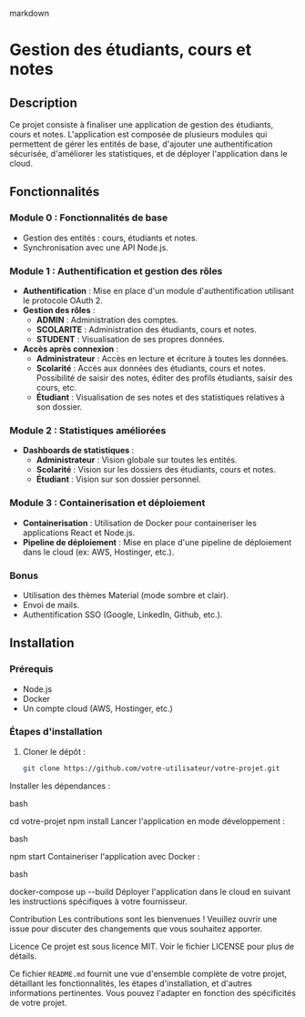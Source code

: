 markdown

# Gestion des étudiants, cours et notes

## Description
Ce projet consiste à finaliser une application de gestion des étudiants, cours et notes. L'application est composée de plusieurs modules qui permettent de gérer les entités de base, d'ajouter une authentification sécurisée, d'améliorer les statistiques, et de déployer l'application dans le cloud.

## Fonctionnalités

### Module 0 : Fonctionnalités de base
- Gestion des entités : cours, étudiants et notes.
- Synchronisation avec une API Node.js.

### Module 1 : Authentification et gestion des rôles
- **Authentification** : Mise en place d'un module d'authentification utilisant le protocole OAuth 2.
- **Gestion des rôles** :
    - **ADMIN** : Administration des comptes.
    - **SCOLARITE** : Administration des étudiants, cours et notes.
    - **STUDENT** : Visualisation de ses propres données.
- **Accès après connexion** :
    - **Administrateur** : Accès en lecture et écriture à toutes les données.
    - **Scolarité** : Accès aux données des étudiants, cours et notes. Possibilité de saisir des notes, éditer des profils étudiants, saisir des cours, etc.
    - **Étudiant** : Visualisation de ses notes et des statistiques relatives à son dossier.

### Module 2 : Statistiques améliorées
- **Dashboards de statistiques** :
    - **Administrateur** : Vision globale sur toutes les entités.
    - **Scolarité** : Vision sur les dossiers des étudiants, cours et notes.
    - **Étudiant** : Vision sur son dossier personnel.

### Module 3 : Containerisation et déploiement
- **Containerisation** : Utilisation de Docker pour containeriser les applications React et Node.js.
- **Pipeline de déploiement** : Mise en place d'une pipeline de déploiement dans le cloud (ex: AWS, Hostinger, etc.).

### Bonus
- Utilisation des thèmes Material (mode sombre et clair).
- Envoi de mails.
- Authentification SSO (Google, LinkedIn, Github, etc.).

## Installation

### Prérequis
- Node.js
- Docker
- Un compte cloud (AWS, Hostinger, etc.)

### Étapes d'installation
1. Cloner le dépôt :
   ```bash
   git clone https://github.com/votre-utilisateur/votre-projet.git
Installer les dépendances :

bash

cd votre-projet
npm install
Lancer l'application en mode développement :

bash

npm start
Containeriser l'application avec Docker :

bash

docker-compose up --build
Déployer l'application dans le cloud en suivant les instructions spécifiques à votre fournisseur.

Contribution
Les contributions sont les bienvenues ! Veuillez ouvrir une issue pour discuter des changements que vous souhaitez apporter.

Licence
Ce projet est sous licence MIT. Voir le fichier LICENSE pour plus de détails.



Ce fichier `README.md` fournit une vue d'ensemble complète de votre projet, détaillant les fonctionnalités, les étapes d'installation, et d'autres informations pertinentes. Vous pouvez l'adapter en fonction des spécificités de votre projet.